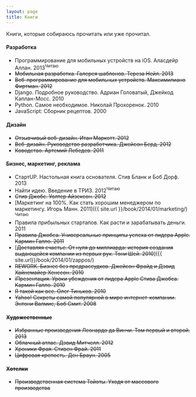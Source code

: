 ```yaml
---
layout: page
title: Книги
---
```


Книги, которые собираюсь прочитать или уже прочитал.

#### Разработка
-  Программирование для мобильных устройств на iOS. Аласдейр Аллан. 2013<sup>Читаю</sup>
-  <s>Мобильная разработка. Галерея шаблонов. Тереза Нейл. 2013</s>
-  <s>Веб-программирование для мобильных устройств. Максимилиано Фиртман. 2012</s>
-  Django. Подробное руководство. Адриан Головатый, Джейкод Каплан-Мосс. 2010
-  Python. Самое необходимое. Николай Прохоренок. 2010
-  JavaScript: Сборник рецептов. 2000

#### Дизайн
- <s>Отзывчивый веб-дизайн. Итан Маркотт. 2012</s>
- <s>Веб-дизайн. Руководство разработчика. Джейсон Берд. 2012</s>
- <s>Ководство. Артемий Лебедев. 2011</s>

#### Бизнес, маркетинг, реклама
- СтартUP. Настольная книга основателя. Стив Бланк и Боб Дорф. 2013
- Найти идею. Введение в ТРИЗ. 2012<sup>Читаю</sup>
- <s>Стив Джобс. Уолтер Айзексон. 2012</s>
- [Маркетинг на 100%. Как стать хорошим менеджером по маркетингу. Игорь Манн. 2011]({{ site.url }}/book/2014/01/marketing/) <sup>Читаю</sup>
- Правила прибыльных стартапов. Как расти и зарабатывать деньги. 2011
- <s>Правила Джобса. Универсальные принципы успеха от лидера Apple. Кармин Галло. 2011</s>
- [<s>Доставляя счастье. От нуля до миллиарда: история создания выдающейся компании из первых рук. Тони Шей. 2010</s>]({{ site.url}}/book/2014/01/zappos/)
- <s>REWORK. Бизнес без предрассудков. Джейсон Фрайд и Дэвид Хайнемайер Хенссон. 2010<s>
- <s>iПрезентация. Уроки убеждения от лидера Apple Стива Джобса. Кармин Галло. 2010</s>
- <s>Я такой как все. Олег Тиньков. 2010</s>
- <s>Yahoo! Секреты самой популярной в мире интернет-компании. Энтони Валмис, Боб Смит. 2008</s>

#### Художественные
- Избранные произведения Леонардо да Винчи. Том первый и второй. 2013
- Облачный атлас. Дэвид Митчелл. 2012
- Хроники Фрая. Стивен Фрай. 2011
- <s>Цифровая крепость. Ден Браун. 2005</s>

#### Хотелки
- Производственная система Тойоты. Уходя от массового производства